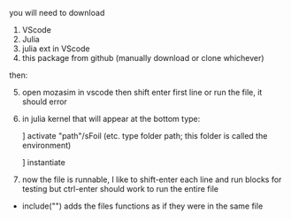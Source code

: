 
you will need to download

1. VScode
2. Julia
3. julia ext in VScode
4. this package from github (manually download or clone whichever)

then:

5. open mozasim in vscode then shift enter first line or run the file, it should error
6. in julia kernel that will appear at the bottom type:
   
   ] activate "path"/sFoil  (etc. type folder path; this folder is called the environment)
   
   ] instantiate
   
8. now the file is runnable, I like to shift-enter each line and run blocks for testing but ctrl-enter should work to run the entire file



* include("") adds the files functions as if they were in the same file
